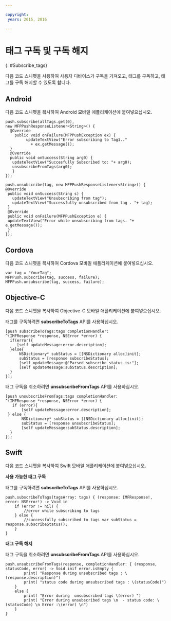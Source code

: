 ```yaml
---

copyright:
 years: 2015, 2016

---
```


# 태그 구독 및 구독 해지
{: #Subscribe_tags}

다음 코드 스니펫을 사용하여 사용자 디바이스가 구독을 가져오고, 태그를 구독하고, 태그를 구독 해지할 수 있도록 합니다.

## Android

다음 코드 스니펫을 복사하여 Android 모바일 애플리케이션에 붙여넣으십시오. 

```
push.subscribe(allTags.get(0),
new MFPPushResponseListener<String>() {
  @Override
    public void onFailure(MFPPushException ex) {
         updateTextView("Error subscribing to Tag1.."
           + ex.getMessage());
  }
  @Override
  public void onSuccess(String arg0) {
   updateTextView("Succesfully Subscribed to: "+ arg0);
   unsubscribeFromTags(arg0);
   }
});
```

```
push.unsubscribe(tag, new MFPPushResponseListener<String>() {
@Override
 public void onSuccess(String s) {
   updateTextView("Unsubscribing from tag");
   updateTextView("Successfully unsubscribed from tag . "+ tag);
 }
 @Override
 public void onFailure(MFPPushException e) {
 updateTextView("Error while unsubscribing from tags. "+ e.getMessage());
 }
});
```

## Cordova

다음 코드 스니펫을 복사하여 Cordova 모바일 애플리케이션에 붙여넣으십시오. 

```
var tag = "YourTag";
MFPPush.subscribe(tag, success, failure);
MFPPush.unsubscribe(tag, success, failure);
```

## Objective-C

다음 코드 스니펫을 복사하여 Objective-C 모바일 애플리케이션에 붙여넣으십시오. 

태그를 구독하려면 **subscribeToTags** API를 사용하십시오.


```
[push subscribeToTags:tags completionHandler:
^(IMFResponse *response, NSError *error) {
  if(error){
     [self updateMessage:error.description];
  }else{
      NSDictionary* subStatus = [[NSDictionary alloc]init];
      subStatus = [response subscribeStatus];
      [self updateMessage:@"Parsed subscribe status is:"];
      [self updateMessage:subStatus.description];
  }
}];
```

태그 구독을 취소하려면 **unsubscribeFromTags** API를 사용하십시오.

```
[push unsubscribeFromTags:tags completionHandler:
^(IMFResponse *response, NSError *error) {
   if (error){
       [self updateMessage:error.description];
 } else {
       NSDictionary* subStatus = [[NSDictionary alloc]init];
       subStatus = [response unsubscribeStatus];
       [self updateMessage:subStatus.description];
  }
}];
```

## Swift

다음 코드 스니펫을 복사하여 Swift 모바일 애플리케이션에 붙여넣으십시오. 

**사용 가능한 태그 구독**

태그를 구독하려면 **subscribeToTags** API를 사용하십시오.


```
push.subscribeToTags(tagsArray: tags) { (response: IMFResponse!, error: NSError!) -> Void in
	if (error != nil) { 
		//error while subscribing to tags
	} else {
		//successfully subscribed to tags var subStatus = response.subscribeStatus();
	}
} 
```

**태그 구독 해지**

태그 구독을 취소하려면 **unsubscribeFromTags** API를 사용하십시오.

```
push.unsubscribeFromTags(response, completionHandler: { (response, statusCode, error) -> Void inif error.isEmpty {
        print( "Response during unsubscribed tags : \(response.description)")
        print( "status code during unsubscribed tags : \(statusCode)")
    }
    else {
        print( "Error during  unsubscribed tags \(error) ")
        print( "Error during unsubscribed tags \n  - status code: \(statusCode) \n Error :\(error) \n")
    }
}
```
